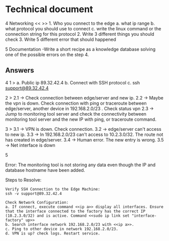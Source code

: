 # Technical document

4  Networking << >>
                            1. Who you connect to the edge 
                                a. what ip range
                                b. what protocol you should use to connect
                                c. write the linux command or the connection string for this protocol 
                            2. Write 3 different things you should check
                            3. Write 5 different error that should happened

5 Documentation -Write a short recipe as a knowledge database solving one of the possible errors on the step 4.

## Answers                           
4
1 > 
a. Public ip 89.32.42.4
b. Connect with SSH protocol
c. ssh support@89.32.42.4

2 > 
 2.1 -> Check connection between edge/server and new ip. 
 2.2 -> Maybe the vpn is down. Check connection with ping or traceroute between edge/server, another device in 192.168.2.0/23 . Check status vpn
 2.3 -> Jump to monitoring tool server and check the connectivity between monitoring tool server and the new IP with ping, or traceroute command.

3 > 
 3.1 -> VPN is down. Check connection.
 3.2 -> edge/server can't access to new ip.
 3.3 -> In 192.168.2.0/23 can't access to 10.2.3.0/32. The route not has created in edge/server. 
 3.4 -> Human error. The new entry is wrong. 
 3.5 -> Net interface is down
 
5

Error: The monitoring tool is not storing any data even though the IP and database hostname have been added.

Steps to Resolve:

    Verify SSH Connection to the Edge Machine:
    ssh -v support@89.32.42.4

    Check Network Configuration:
    a. If connect, execute command <<ip a>> display all interfaces. Ensure that the interface connected to the factory has the correct IP (10.2.3.0/32) and is active. Command <<sudo ip link set "interface-factory" up>>
    b. Search interface network 192.168.2.0/23 with <<ip a>>. 
    c. Ping to other device in network 192.168.2.0/23. 
    d. VPN is up? check logs. Restart service. 
